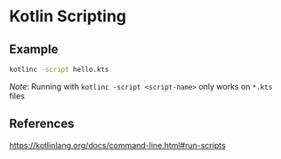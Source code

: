 # Kotlin Scripting

## Example

```bash
kotlinc -script hello.kts
```

*Note*: Running with `kotlinc -script <script-name>` only works on `*.kts` files

## References

https://kotlinlang.org/docs/command-line.html#run-scripts

